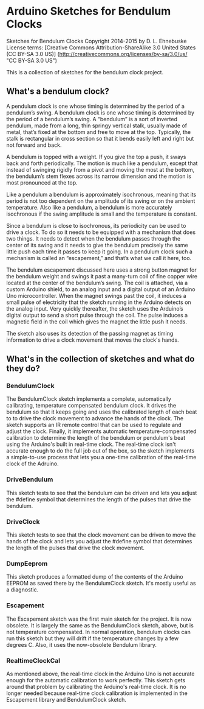 # Arduino Sketches for Bendulum Clocks

Sketches for Bendulum Clocks Copyright 2014-2015 by D. L. Ehnebuske  
License terms: [Creative Commons Attribution-ShareAlike 3.0 United States (CC BY-SA 3.0 US)]
(http://creativecommons.org/licenses/by-sa/3.0/us/ "CC BY-SA 3.0 US")

This is a collection of sketches for the bendulum clock project.

## What's a bendulum clock?

A pendulum clock is one whose timing is determined by the period of a pendulum’s swing. A 
bendulum clock is one whose timing is determined by the period of a bendulum’s swing. A 
“bendulum” is a sort of inverted pendulum, made from a long, thin springy vertical stalk, 
usually made of metal, that’s fixed at the bottom and free to move at the top. Typically, 
the stalk is rectangular in cross section so that it bends easily left and right but not 
forward and back.

A bendulum is topped with a weight. If you give the top a push, it sways back and forth 
periodically. The motion is much like a pendulum, except that instead of swinging rigidly 
from a pivot and moving the most at the bottom, the bendulum’s stem flexes across its 
narrow dimension and the motion is most pronounced at the top.

Like a pendulum a bendulum is approximately isochronous, meaning that its period is not 
too dependent on the amplitude of its swing or on the ambient temperature. Also like a 
pendulum, a bendulum is more accurately isochronous if the swing amplitude is small and 
the temperature is constant.

Since a bendulum is close to isochronous, its periodicity can be used to drive a clock. To 
do so it needs to be equipped with a mechanism that does two things. It needs to detect 
when the bendulum passes through the center of its swing and it needs to give the bendulum 
precisely the same little push each time it passes to keep it going. In a pendulum clock 
such a mechanism is called an “escapement,” and that’s what we call it here, too.

The bendulum escapement discussed here uses a strong button magnet for the bendulum weight 
and swings it past a many-turn coil of fine copper wire located at the center of the 
bendulum’s swing. The coil is attached, via a custom Arduino shield, to an analog input 
and a digital output of an Arduino Uno microcontroller. When the magnet swings past the 
coil, it induces a small pulse of electricity that the sketch running in the Arduino detects 
on the analog input. Very quickly thereafter, the sketch uses the Arduino’s digital output 
to send a short pulse through the coil. The pulse induces a magnetic field in the coil which 
gives the magnet the little push it needs.

The sketch also uses its detection of the passing magnet as timing information to drive a 
clock movement that moves the clock's hands.

## What's in the collection of sketches and what do they do?

### BendulumClock

The BendulumClock sketch implements a complete, automatically calibrating, temperature
compensated bendulum clock. It drives the bendulum so that it keeps going and uses the 
calibrated length of each beat to to drive the clock movement to advance the hands 
of the clock. The sketch supports an IR remote control that can be used to regulate and 
adjust the clock. Finally, it implements automatic temperature-compensated calibration to 
determine the length of the bendulum or pendulum's beat using the Arduino's built in 
real-time clock. The real-time clock isn't accurate enough to do the full job out of the 
box, so the sketch implements a simple-to-use process that lets you a one-time calibration 
of the real-time clock of the Adruino.

### DriveBendulum

This sketch tests to see that the bendulum can be driven and lets you adjust the #define 
symbol that determines the length of the pulses that drive the bendulum.

### DriveClock

This sketch tests to see that the clock movement can be driven to move the hands of the clock 
and lets you adjust the #define symbol that determines the length of the pulses that drive the 
clock movement.

### DumpEeprom

This sketch produces a formatted dump of the contents of the Arduino EEPROM as saved there by 
the BendulumClock sketch. It's mostly useful as a diagnostic.

### Escapement

The Escapement sketch was the first main sketch for the project. It is now obsolete. It is 
largely the same as the BendulumClock sketch, above, but is not temperature compensated. In 
normal operation, bendulum clocks can run this sketch but they will drift if the temperature 
changes by a few degrees C. Also, it uses the now-obsolete Bendulum library.

### RealtimeClockCal

As mentioned above, the real-time clock in the Arduino Uno is not accurate enough for the 
automatic calibration to work perfectly. This sketch gets around that problem by calibrating 
the Arduino's real-time clock. It is no longer needed because real-time clock calibration is 
implemented in the Escapement library and BendulumClock sketch.
